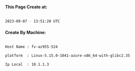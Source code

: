 
   
#### This Page Create at:

```bash

2023-09-07 - 13:51:20 UTC

```

#### Create By Machine:

```bash

Host Name : fv-az955-524

platform  : Linux-5.15.0-1041-azure-x86_64-with-glibc2.35

Ip Local  : 10.1.1.3

```

